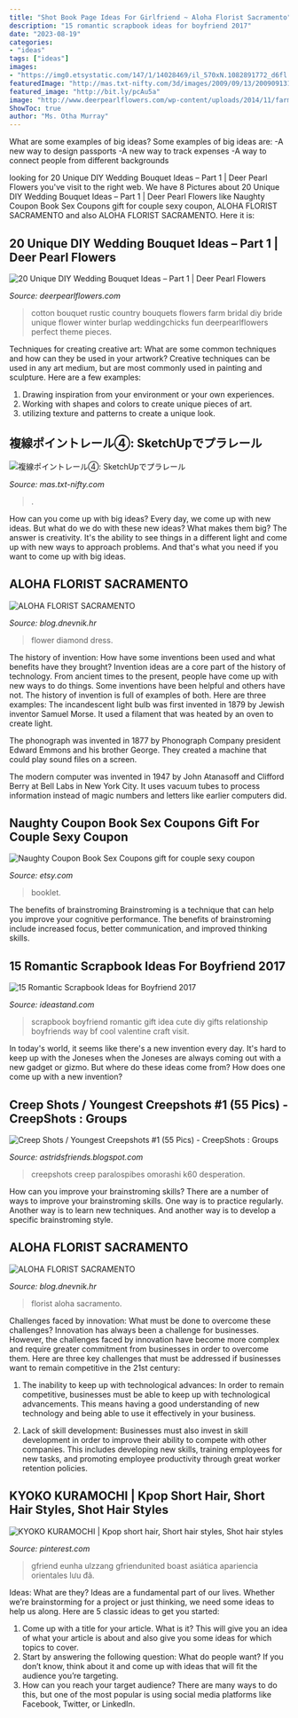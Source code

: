```yaml
---
title: "Shot Book Page Ideas For Girlfriend ~ Aloha Florist Sacramento"
description: "15 romantic scrapbook ideas for boyfriend 2017"
date: "2023-08-19"
categories:
- "ideas"
tags: ["ideas"]
images:
- "https://img0.etsystatic.com/147/1/14028469/il_570xN.1082891772_d6fl.jpg"
featuredImage: "http://mas.txt-nifty.com/3d/images/2009/09/13/2009091312.jpg"
featured_image: "http://bit.ly/pcAu5a"
image: "http://www.deerpearlflowers.com/wp-content/uploads/2014/11/farm-rustic-country-wedding-ideas-cotton-bridal-bouquet.jpg"
ShowToc: true
author: "Ms. Otha Murray"
---
```



What are some examples of big ideas?
Some examples of big ideas are: 
-A new way to design passports 
-A new way to track expenses 
-A way to connect people from different backgrounds

	

		
looking for 20 Unique DIY Wedding Bouquet Ideas – Part 1 | Deer Pearl Flowers you've visit to the right web. We have 8 Pictures about 20 Unique DIY Wedding Bouquet Ideas – Part 1 | Deer Pearl Flowers like Naughty Coupon Book Sex Coupons gift for couple sexy coupon, ALOHA FLORIST SACRAMENTO and also ALOHA FLORIST SACRAMENTO. Here it is:
		
    
## 20 Unique DIY Wedding Bouquet Ideas – Part 1 | Deer Pearl Flowers

<img loading=lazy src="http://www.deerpearlflowers.com/wp-content/uploads/2014/11/farm-rustic-country-wedding-ideas-cotton-bridal-bouquet.jpg" onerror="this.onerror=null;this.src='https://tse3.mm.bing.net/th?id=OIP.9gZLuPmioxTzFXxsUbyIgQHaLL&amp;pid=15.1';" alt="20 Unique DIY Wedding Bouquet Ideas – Part 1 | Deer Pearl Flowers">

_Source: deerpearlflowers.com_

>cotton bouquet rustic country bouquets flowers farm bridal diy bride unique flower winter burlap weddingchicks fun deerpearlflowers perfect theme pieces. 

	

Techniques for creating creative art: What are some common techniques and how can they be used in your artwork?
Creative techniques can be used in any art medium, but are most commonly used in painting and sculpture. Here are a few examples:
1. Drawing inspiration from your environment or your own experiences.
2. Working with shapes and colors to create unique pieces of art.
3. utilizing texture and patterns to create a unique look.

    
## 複線ポイントレール④: SketchUpでプラレール

<img loading=lazy src="http://mas.txt-nifty.com/3d/images/2009/09/13/2009091312.jpg" onerror="this.onerror=null;this.src='https://tse1.mm.bing.net/th?id=OIP.OOY4krI0pJLaaNQuAUbU8gHaEK&amp;pid=15.1';" alt="複線ポイントレール④: SketchUpでプラレール">

_Source: mas.txt-nifty.com_

>. 

	

How can you come up with big ideas?
Every day, we come up with new ideas. But what do we do with these new ideas? What makes them big? The answer is creativity. It's the ability to see things in a different light and come up with new ways to approach problems. And that's what you need if you want to come up with big ideas.

    
## ALOHA FLORIST SACRAMENTO

<img loading=lazy src="http://bit.ly/r4MVJk" onerror="this.onerror=null;this.src='https://tse2.mm.bing.net/th?id=OIP.VvdVlf0nPR-GOk8ZFaTKBgAAAA&amp;pid=15.1';" alt="ALOHA FLORIST SACRAMENTO">

_Source: blog.dnevnik.hr_

>flower diamond dress. 

	

The history of invention: How have some inventions been used and what benefits have they brought?
Invention ideas are a core part of the history of technology. From ancient times to the present, people have come up with new ways to do things. Some inventions have been helpful and others have not. The history of invention is full of examples of both. Here are three examples:
The incandescent light bulb was first invented in 1879 by Jewish inventor Samuel Morse. It used a filament that was heated by an oven to create light.

The phonograph was invented in 1877 by Phonograph Company president Edward Emmons and his brother George. They created a machine that could play sound files on a screen.

The modern computer was invented in 1947 by John Atanasoff and Clifford Berry at Bell Labs in New York City. It uses vacuum tubes to process information instead of magic numbers and letters like earlier computers did.

    
## Naughty Coupon Book Sex Coupons Gift For Couple Sexy Coupon

<img loading=lazy src="https://img0.etsystatic.com/147/1/14028469/il_570xN.1082891772_d6fl.jpg" onerror="this.onerror=null;this.src='https://tse1.mm.bing.net/th?id=OIP.1QWprHeAYGJEW1X7KGlSqgHaHa&amp;pid=15.1';" alt="Naughty Coupon Book Sex Coupons gift for couple sexy coupon">

_Source: etsy.com_

>booklet. 

	

The benefits of brainstroming
Brainstroming is a technique that can help you improve your cognitive performance. The benefits of brainstroming include increased focus, better communication, and improved thinking skills.

    
## 15 Romantic Scrapbook Ideas For Boyfriend 2017

<img loading=lazy src="https://ideastand.com/wp-content/uploads/2014/06/scrapbook-ideas-for-boyfriend/3-scrapbook-ideas-for-boyfriend.jpg" onerror="this.onerror=null;this.src='https://tse2.mm.bing.net/th?id=OIP.IFKQwtreC_5f5OAKfwfc8gHaFh&amp;pid=15.1';" alt="15 Romantic Scrapbook Ideas for Boyfriend 2017">

_Source: ideastand.com_

>scrapbook boyfriend romantic gift idea cute diy gifts relationship boyfriends way bf cool valentine craft visit. 

	

In today's world, it seems like there's a new invention every day.  It's hard to keep up with the Joneses when the Joneses are always coming out with a new gadget or gizmo.  But where do these ideas come from?  How does one come up with a new invention?

    
## Creep Shots / Youngest Creepshots #1 (55 Pics) - CreepShots : Groups

<img loading=lazy src="https://www.omorashi.org/uploads/monthly_2017_07/F552246.jpg.278b8e91dda74359c9fd37b9be0457ad.jpg" onerror="this.onerror=null;this.src='https://tse4.mm.bing.net/th?id=OIP.Ra7xVoLj1IbfLOeQOYtKJgHaKE&amp;pid=15.1';" alt="Creep Shots / Youngest Creepshots #1 (55 Pics) - CreepShots : Groups">

_Source: astridsfriends.blogspot.com_

>creepshots creep paralospibes omorashi k60 desperation. 

	

How can you improve your brainstroming skills?
There are a number of ways to improve your brainstroming skills. One way is to practice regularly. Another way is to learn new techniques. And another way is to develop a specific brainstroming style.

    
## ALOHA FLORIST SACRAMENTO

<img loading=lazy src="http://bit.ly/pcAu5a" onerror="this.onerror=null;this.src='https://tse1.mm.bing.net/th?id=OIP.EzBhebizNEl-U1fLw8aUOQAAAA&amp;pid=15.1';" alt="ALOHA FLORIST SACRAMENTO">

_Source: blog.dnevnik.hr_

>florist aloha sacramento. 

	

Challenges faced by innovation: What must be done to overcome these challenges?
Innovation has always been a challenge for businesses. However, the challenges faced by innovation have become more complex and require greater commitment from businesses in order to overcome them. Here are three key challenges that must be addressed if businesses want to remain competitive in the 21st century:
1. The inability to keep up with technological advances: In order to remain competitive, businesses must be able to keep up with technological advancements. This means having a good understanding of new technology and being able to use it effectively in your business.

2. Lack of skill development: Businesses must also invest in skill development in order to improve their ability to compete with other companies. This includes developing new skills, training employees for new tasks, and promoting employee productivity through great worker retention policies.


    
## KYOKO KURAMOCHI | Kpop Short Hair, Short Hair Styles, Shot Hair Styles

<img loading=lazy src="https://i.pinimg.com/736x/3b/fd/9f/3bfd9fb6ba8ba156f8c3e3dcf3f9347a.jpg" onerror="this.onerror=null;this.src='https://tse1.mm.bing.net/th?id=OIP.ZhIUy5akx8MySGm7eOC3fgHaLI&amp;pid=15.1';" alt="KYOKO KURAMOCHI | Kpop short hair, Short hair styles, Shot hair styles">

_Source: pinterest.com_

>gfriend eunha ulzzang gfriendunited boast asiática apariencia orientales lưu đã. 

	

Ideas: What are they?
Ideas are a fundamental part of our lives. Whether we’re brainstorming for a project or just thinking, we need some ideas to help us along. Here are 5 classic ideas to get you started:
1. Come up with a title for your article. What is it? This will give you an idea of what your article is about and also give you some ideas for which topics to cover.
2. Start by answering the following question: What do people want? If you don’t know, think about it and come up with ideas that will fit the audience you’re targeting. 
3. How can you reach your target audience? There are many ways to do this, but one of the most popular is using social media platforms like Facebook, Twitter, or LinkedIn.

